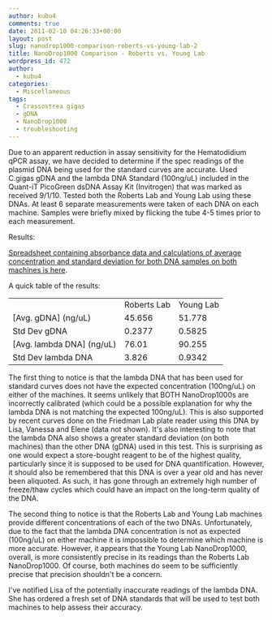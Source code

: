```yaml
---
author: kubu4
comments: true
date: 2011-02-10 04:26:33+00:00
layout: post
slug: nanodrop1000-comparison-roberts-vs-young-lab-2
title: NanoDrop1000 Comparison - Roberts vs. Young Lab
wordpress_id: 472
author:
  - kubu4
categories:
  - Miscellaneous
tags:
  - Crassostrea gigas
  - gDNA
  - NanoDrop1000
  - troubleshooting
---
```


Due to an apparent reduction in assay sensitivity for the Hematodidium qPCR assay, we have decided to determine if the spec readings of the plasmid DNA being used for the standard curves are accurate. Used C.gigas gDNA and the lambda DNA Standard (100ng/uL) included in the Quant-iT PicoGreen dsDNA Assay Kit (Invitrogen) that was marked as received 9/1/10. Tested both the Roberts Lab and Young Lab using these DNAs. At least 6 separate measurements were taken of each DNA on each machine. Samples were briefly mixed by flicking the tube 4-5 times prior to each measurement.

Results:

[Spreadsheet containing absorbance data and calculations of average concentration and standard deviation for both DNA samples on both machines is here](https://spreadsheets.google.com/ccc?hl=en&key=tdVXYq6kndQafj_JUX9_ymw&authkey=CPe7wowL&hl=en#gid=0).

A quick table of the results:

<table class="wiki_table mceItemTable" >
<tbody >
<tr >

<td >
</td>

<td >Roberts Lab
</td>

<td >Young Lab
</td>
</tr>
<tr >

<td >[Avg. gDNA] (ng/uL)
</td>

<td >45.656
</td>

<td >51.778
</td>
</tr>
<tr >

<td >Std Dev gDNA
</td>

<td >0.2377
</td>

<td >0.5825
</td>
</tr>
<tr >

<td >[Avg. lambda DNA] (ng/uL)
</td>

<td >76.01
</td>

<td >90.255
</td>
</tr>
<tr >

<td >Std Dev lambda DNA
</td>

<td >3.826
</td>

<td >0.9342
</td>
</tr>
</tbody>
</table>

The first thing to notice is that the lambda DNA that has been used for standard curves does not have the expected concentration (100ng/uL) on either of the machines. It seems unlikely that BOTH NanoDrop1000s are incorrectly calibrated (which could be a possible explanation for why the lambda DNA is not matching the expected 100ng/uL). This is also supported by recent curves done on the Friedman Lab plate reader using this DNA by Lisa, Vanessa and Elene (data not shown). It's also interesting to note that the lambda DNA also shows a greater standard deviation (on both machines) than the other DNA (gDNA) used in this test. This is surprising as one would expect a store-bought reagent to be of the highest quality, particularly since it is supposed to be used for DNA quantification. However, it should also be remembered that this DNA is over a year old and has never been aliquoted. As such, it has gone through an extremely high number of freeze/thaw cycles which could have an impact on the long-term quality of the DNA.

The second thing to notice is that the Roberts Lab and Young Lab machines provide different concentrations of each of the two DNAs. Unfortunately, due to the fact that the lambda DNA concentration is not as expected (100ng/uL) on either machine it is impossible to determine which machine is more accurate. However, it appears that the Young Lab NanoDrop1000, overall, is more consistently precise in its readings than the Roberts Lab NanoDrop1000. Of course, both machines do seem to be sufficiently precise that precision shouldn't be a concern.

I've notified Lisa of the potentially inaccurate readings of the lambda DNA. She has ordered a fresh set of DNA standards that will be used to test both machines to help assess their accuracy.
